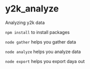 # y2k_analyze
Analyzing y2k data

`npm install` to install packages 

`node gather` helps you gather data 

`node analyze` helps you analyze data

`node export` helps you export daya out 
